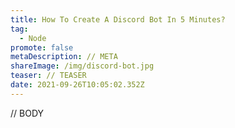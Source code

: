 ```yaml
---
title: How To Create A Discord Bot In 5 Minutes?
tag:
  - Node
promote: false
metaDescription: // META
shareImage: /img/discord-bot.jpg
teaser: // TEASER
date: 2021-09-26T10:05:02.352Z
---
```

// BODY